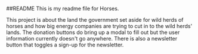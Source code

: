 ##README
This is my readme file for Horses.

This project is about the land the government set aside for wild herds of horses and how big energy companies are trying to cut in to the wild herds' lands.
The donation buttons do bring up a modal to fill out but the user information currently doesn't go anywhere.
There is also a newsletter button that toggles a sign-up for the newsletter.